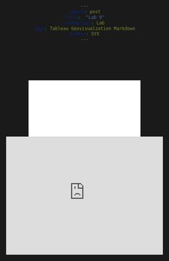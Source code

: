 ```yaml
---
layout: post
title:  "Lab 9"
categories: Lab
tags: Tableau Geovisualzation Markdown
author: SYX
---
```


* content
{:toc}

## Lab 9-1


<!DOCTYPE HTML>
<html>
<head>
        <meta name="DC.date" content="2019-04-09 11:44:19 上午" />
        <meta name="DC.language" content="ENU" />

<meta name="google" value="notranslate" /> 
<meta http-equiv="Content-Type" content="text/html; charset=utf-8" />
<meta http-equiv="X-UA-Compatible" content="IE=edge,chrome=1">
<title>Created by Camtasia 2018</title>

<style>
html, body {
	margin: 0px;
	padding: 0px;
	font-family:Verdana, Geneva, sans-serif;
	background-color: #1a1a1a;
	text-align: center;
	width: 100%;
    height: 100%; 
}

</style>

<link href="Untitled Project_embed.css" rel="stylesheet" type="text/css">
</head>
<body>
<iframe class="tscplayer_inline" id="embeddedSmartPlayerInstance" src="Untitled Project_player.html?embedIFrameId=embeddedSmartPlayerInstance" scrolling="no" frameborder="0" webkitAllowFullScreen mozallowfullscreen allowFullScreen></iframe>





<iframe width="420" height="315" src="https://www.youtube.com/watch?v=jEgVto5QME8" frameborder="0" allowfullscreen></iframe>



</body>
</html>

